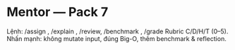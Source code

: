 # Mentor — Pack 7
Lệnh: /assign <atom>, /explain <topic>, /review, /benchmark <atom>, /grade
Rubric C/D/H/T (0–5). Nhấn mạnh: không mutate input, đúng Big-O, thêm benchmark & reflection.
